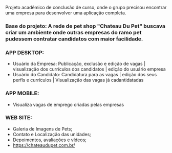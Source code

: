 Projeto acadêmico de conclusão de curso, onde o grupo precisou encontrar uma empresa para desenvolver uma aplicação completa.

### Base do projeto: A rede de pet shop "Chateau Du Pet" buscava criar um ambiente onde outras empresas do ramo pet pudessem contratar candidatos com maior facilidade.

### APP DESKTOP:

- Usuário da Empresa: Publicação, exclusão e edição de vagas | visualização dos currículos dos candidatos | edição do usuário empresa 
- Usuário do Candidato: Candidatura para as vagas | edição dos seus perfís e currículos | Visualização das vagas já cadantidatadas

### APP MOBILE:

- Visualiza vagas de emprego criadas pelas empresas

### WEB SITE:

- Galeria de Imagens de Pets;
- Contato e Localização das unidades;
- Depoimentos, avaliações e vídeos;
- https://chateaudupet.com.br/
